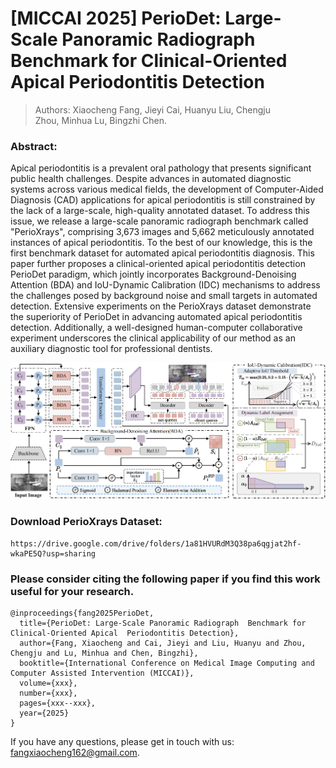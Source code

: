 # [MICCAI 2025] PerioDet: Large-Scale Panoramic Radiograph  Benchmark for Clinical-Oriented Apical  Periodontitis Detection

> Authors: Xiaocheng Fang, Jieyi Cai, Huanyu Liu, Chengju Zhou, Minhua Lu, Bingzhi Chen.

### Abstract:

Apical periodontitis is a prevalent oral pathology that presents significant public health challenges. Despite advances in automated diagnostic systems across various medical fields, the development of Computer-Aided Diagnosis (CAD) applications for apical periodontitis is still constrained by the lack of a large-scale, high-quality annotated dataset. To address this issue, we release a large-scale panoramic radiograph benchmark called "PerioXrays", comprising 3,673 images and 5,662 meticulously annotated instances of apical periodontitis. To the best of our knowledge, this is the first benchmark dataset for automated apical periodontitis diagnosis.  This paper further proposes a clinical-oriented apical periodontitis detection PerioDet paradigm, which jointly incorporates Background-Denoising Attention (BDA) and IoU-Dynamic Calibration (IDC) mechanisms to address the challenges posed by background noise and small targets in automated detection. Extensive experiments on the PerioXrays dataset demonstrate the superiority of PerioDet in advancing automated apical periodontitis detection. Additionally, a well-designed human-computer collaborative experiment underscores the clinical applicability of our method as an auxiliary diagnostic tool for professional dentists.

<img src="./framework.png" width="800">

### Download PerioXrays Dataset:
```
https://drive.google.com/drive/folders/1a81HVURdM3Q38pa6qgjat2hf-wkaPE5Q?usp=sharing
```

### Please consider citing the following paper if you find this work useful for your research.

```
@inproceedings{fang2025PerioDet,
  title={PerioDet: Large-Scale Panoramic Radiograph  Benchmark for Clinical-Oriented Apical  Periodontitis Detection},
  author={Fang, Xiaocheng and Cai, Jieyi and Liu, Huanyu and Zhou, Chengju and Lu, Minhua and Chen, Bingzhi},
  booktitle={International Conference on Medical Image Computing and Computer Assisted Intervention (MICCAI)},
  volume={xxx},
  number={xxx},
  pages={xxx--xxx},
  year={2025}
}
```

If you have any questions, please get in touch with us: fangxiaocheng162@gmail.com.
